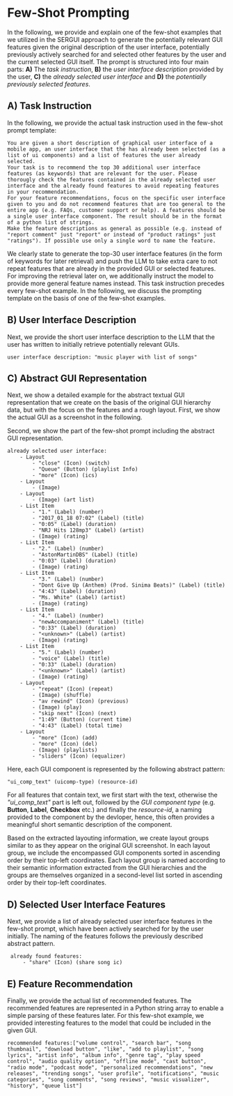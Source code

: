 # Few-Shot Prompting

In the following, we provide and explain one of the few-shot examples that we utilized in the SERGUI approach to generate the potentially relevant GUI features given the original description of the user interface, potentially previously actively searched for and selected other features by the user and the current selected GUI itself. The prompt is structured into four main parts: **A)** The *task instruction*, **B)** the *user interface description* provided by the user, **C)** the *already selected user interface* and **D)** the *potentially previously selected features*.

## A) Task Instruction

In the following, we provide the actual task instruction used in the few-shot prompt template:

```
You are given a short description of graphical user interface of a mobile app, an user interface that the has already been selected (as a list of ui components) and a list of features the user already selected.
Your task is to recommend the top 30 additional user interface features (as keywords) that are relevant for the user. Please thorougly check the features contained in the already selected user interface and the already found features to avoid repeating features in your recommendation.
For your feature recommendations, focus on the specific user interface given to you and do not recommend features that are too general to the entire app (e.g. FAQs, customer support or help). A features should be a single user interface component. The result should be in the format of a python list of strings. 
Make the feature descriptions as general as possible (e.g. instead of "report comment" just "report" or instead of "product ratings" just "ratings"). If possible use only a single word to name the feature.
```

We clearly state to generate the top-30 user interface features (in the form of keywords for later retrieval) and push the LLM to take extra care to not repeat features that are already in the provided GUI or selected features. For improving the retrieval later on, we additionally instruct the model to provide more general feature names instead. This task instruction precedes every few-shot example. In the following, we discuss the prompting template on the basis of one of the few-shot examples.

## B) User Interface Description

Next, we provide the short user interface description to the LLM that the user has written to initially retrieve potentially relevant GUIs.

```
user interface description: "music player with list of songs"
```

## C) Abstract GUI Representation

Next, we show a detailed example for the abstract textual GUI representation that we create on the basis of the original GUI hierarchy data, but with the focus on the features and a rough layout. First, we show the actual GUI as a screenshot in the following.

Second, we show the part of the few-shot prompt including the abstract GUI representation.

```
already selected user interface:
    - Layout
        - "close" (Icon) (switch)
        - "Queue" (Button) (playlist Info)
        - "more" (Icon) (ics)
    - Layout
        - (Image)
    - Layout
        - (Image) (art list)
    - List Item
        - "1." (Label) (number)
        - "2017_01_18 07:02" (Label) (title)
        - "0:05" (Label) (duration)
        - "NRJ Hits 128mp3" (Label) (artist)
        - (Image) (rating)
    - List Item
        - "2." (Label) (number)
        - "AstonMartinDBS" (Label) (title)
        - "0:03" (Label) (duration)
        - (Image) (rating)
    - List Item
        - "3." (Label) (number)
        - "Dont Give Up (Anthem) (Prod. Sinima Beats)" (Label) (title)
        - "4:43" (Label) (duration)
        - "Ms. White" (Label) (artist)
        - (Image) (rating)
    - List Item
        - "4." (Label) (number)
        - "newAccompaniment" (Label) (title)
        - "0:33" (Label) (duration)
        - "<unknown>" (Label) (artist)
        - (Image) (rating)
    - List Item
        - "5." (Label) (number)
        - "voice" (Label) (title)
        - "0:33" (Label) (duration)
        - "<unknown>" (Label) (artist)
        - (Image) (rating)
    - Layout
        - "repeat" (Icon) (repeat)
        - (Image) (shuffle)
        - "av rewind" (Icon) (previous)
        - (Image) (play)
        - "skip next" (Icon) (next)
        - "1:49" (Button) (current time)
        - "4:43" (Label) (total time)
    - Layout
        - "more" (Icon) (add)
        - "more" (Icon) (del)
        - (Image) (playlists)
        - "sliders" (Icon) (equalizer)
```

Here, each GUI component is represented by the following abstract pattern:

```
"ui_comp_text" (uicomp-type) (resource-id)
```

For all features that contain text, we first start with the text, otherwise the *"ui_comp_text"* part is left out, followed by the *GUI component type* (e.g. **Button**, **Label**, **Checkbox** etc.) and finally the *resource-id*, a naming provided to the component by the devloper, hence, this often provides a meaningful short semantic description of the component.

Based on the extracted layouting information, we create layout groups similar to as they appear on the original GUI screenshot. In each layout group, we include the encompassed GUI components sorted in ascending order by their top-left coordinates. Each layout group is named according to their semantic information extracted from the GUI hierarchies and the groups are themselves organized in a second-level list sorted in ascending order by their top-left coordinates.

## D) Selected User Interface Features

Next, we provide a list of already selected user interface features in the few-shot prompt, which have been actively searched for by the user initially. The naming of the features follows the previously described abstract pattern.

```
 already found features:
     - "share" (Icon) (share song ic)
```

## E) Feature Recommendation

Finally, we provide the actual list of recommended features. The recommended features are represented in a Python string array to enable a simple parsing of these features later. For this few-shot example, we provided interesting features to the model that could be included in the given GUI. 

```
recommended features:["volume control", "search bar", "song thumbnail", "download button", "like", "add to playlist", "song lyrics", "artist info", "album info", "genre tag", "play speed control", "audio quality option", "offline mode", "cast button", "radio mode", "podcast mode", "personalized recommendations", "new releases", "trending songs", "user profile", "notifications", "music categories", "song comments", "song reviews", "music visualizer", "history", "queue list"]
```

